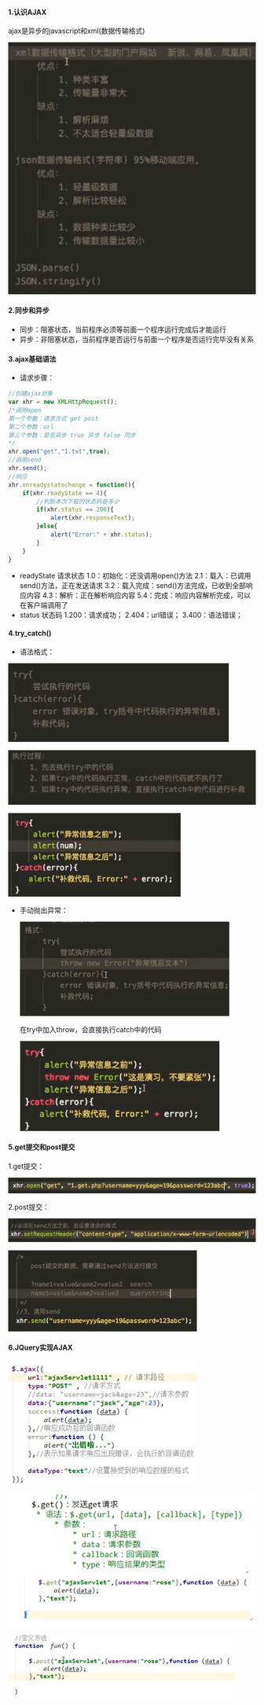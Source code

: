 #### 1.认识AJAX
ajax是异步的javascript和xml(数据传输格式)

![1601108054653](assets/1601108054653.png)

#### 2.同步和异步
- 同步：阻塞状态，当前程序必须等前面一个程序运行完成后才能运行
- 异步：非阻塞状态，当前程序是否运行与前面一个程序是否运行完毕没有关系
#### 3.ajax基础语法
- 请求步骤：
```javascript
//创建ajax对象
var xhr = new XMLHttpRequest();
/*调用open
第一个参数：请求方式 get post
第二个参数：url
第三个参数：是否异步 true 异步 false 同步
*/
xhr.open("get","1.txt",true);
//调用send
xhr.send();
//响应
xhr.onreadystatechange = function(){
    if(xhr.readyState == 4){
        //判断本次下载的状态码是多少
        if(xhr.status == 200){
            alert(xhr.responseText);
        }else{
            alert("Error:" + xhr.status);
        }
    }
}
```
- readyState 请求状态
1.0：初始化：还没调用open()方法
2.1：载入：已调用send()方法，正在发送请求
3.2：载入完成：send()方法完成，已收到全部响应内容
4.3：解析：正在解析响应内容
5.4：完成：响应内容解析完成，可以在客户端调用了
- status 状态码
1.200：请求成功；
2.404：url错误；
3.400：语法错误；

#### 4.try_catch()

- 语法格式：

![1601109689167](assets/1601109689167.png)

![1601109694957](assets/1601109694957.png)

![1601109701290](assets/1601109701290.png)

- 手动抛出异常：

  ![1601109740416](assets/1601109740416.png)

  在try中加入throw，会直接执行catch中的代码

  ![1601109748364](assets/1601109748364.png)

#### 5.get提交和post提交
1.get提交：

![1601109959643](assets/1601109959643.png)

2.post提交：

![1601110878432](assets/1601110878432.png)

![1601109965674](assets/1601109965674.png)

#### 6.JQuery实现AJAX

![1601111023995](assets/1601111023995.png)

![1601111057813](assets/1601111057813.png)

![1601111064783](assets/1601111064783.png)

